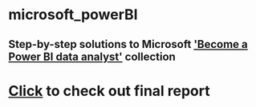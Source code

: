 # microsoft_powerBI

## Step-by-step solutions to Microsoft ['Become a Power BI data analyst'](https://learn.microsoft.com/en-us/users/microsoftpowerplatform-5978/collections/djwu3eywpk4nm) collection

# [Click](https://app.powerbi.com/view?r=eyJrIjoiMWQ2MDIxNzMtNTBkOS00Njc5LTlmYTYtNmVkZTg4ZjliODYxIiwidCI6ImZlZDEzZWVlLWM1ZDctNDEzNS1iNTJhLTQ1NWQwOWM1YWFjOSIsImMiOjl9) to check out final report 
